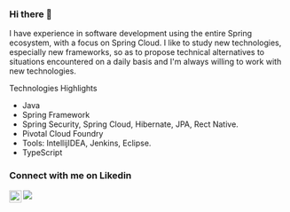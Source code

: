 ### Hi there 👋

I have experience in software development using the entire Spring ecosystem, with a focus on Spring Cloud. I like to study new technologies, especially new frameworks, so as to propose technical alternatives to situations encountered on a daily basis and I'm always willing to work with new technologies.

Technologies Highlights
- Java
- Spring Framework
- Spring Security, Spring Cloud, Hibernate, JPA, Rect Native.
- Pivotal Cloud Foundry
- Tools: IntellijIDEA, Jenkins, Eclipse.
- TypeScript

### Connect with me on Likedin
<a href="https://www.linkedin.com/in/eng-marcelo-pereira/?locale=en_US">
  <img align="left" alt="Marcelo Pereira on LinkdeIN" width="22px" src="https://cdn.jsdelivr.net/npm/simple-icons@v3/icons/linkedin.svg" />
</a>


![](https://visitor-badge.glitch.me/badge?page_id=mar-celohenrique)

